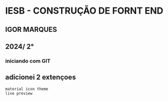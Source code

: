 # IESB - CONSTRUÇÃO  DE FORNT END

## IGOR MARQUES

## 2024/ 2°

### iniciando com GIT

## adicionei 2 extençoes
    material icon theme
    live preview